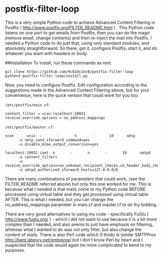postfix-filter-loop
===================

This is a very simple Python code to achieve Advanced Content Filtering in 
Postfix ( http://www.postfix.org/FILTER_README.html ) . This Python code 
listens on one port to get emails from Postfix, then you can do the magic 
(remove email, change contents) and then re-inject the mail into Postfix. 
I needed a Python code to do just that, using only standard modules, and 
absolutely straightforward. So there, get it, configure Postfix, start it, 
and do whatever you want with headers or body.

##Installation
To install, run these commands as root.
```commandline
git clone https://github.com/9cb14c1ec0/postfix-filter-loop
python3 postfix-filter-loop/install.py
```

Now, you need to configure Postfix. Edit configuration according to the 
suggestions made in the Advanced Content Filtering above, but for your 
convenience, here is the quick version that could work for you too:

`/etc/postfix/main.cf`:
```
content_filter = scan:localhost:10031
receive_override_options = no_address_mappings
```

`/etc/postfix/master.cf`:
```
scan      unix  -       -       n       -       10      smtp
      -o smtp_send_xforward_command=yes
      -o disable_mime_output_conversion=yes

localhost:10032 inet  n       -       n       -       10      smtpd
      -o content_filter=
      -o receive_override_options=no_unknown_recipient_checks,no_header_body_checks,no_milters
      -o smtpd_authorized_xforward_hosts=127.0.0.0/8
```

There are many combinations of parameters that could work, (see the FILTER_README referred 
above) but only this one worked for me. This is because what I needed is that mails 
come to my Python code BEFORE processed using virtual table and they get processed 
using virtual table AFTER. This is what I needed, but you can change the 
no_address_mappings parameter in main.cf and master.cf to do thy bidding.

There are very good alternatives to using my code - specifically FuGlu 
( http://www.fuglu.org/ ) - which I did not want to use because it is a bit more 
complex than I needed, and also seems to just have emphasis on filtering, whereas 
what I wanted to do was not only filter, but also change the content of mails. There 
is also Perl code which (I think) is similar SMTPProx http://bent.latency.net/smtpprox/ 
but I don't know Perl by heart and I suspected that the code would again be more 
complicated to bend to my purposes.

